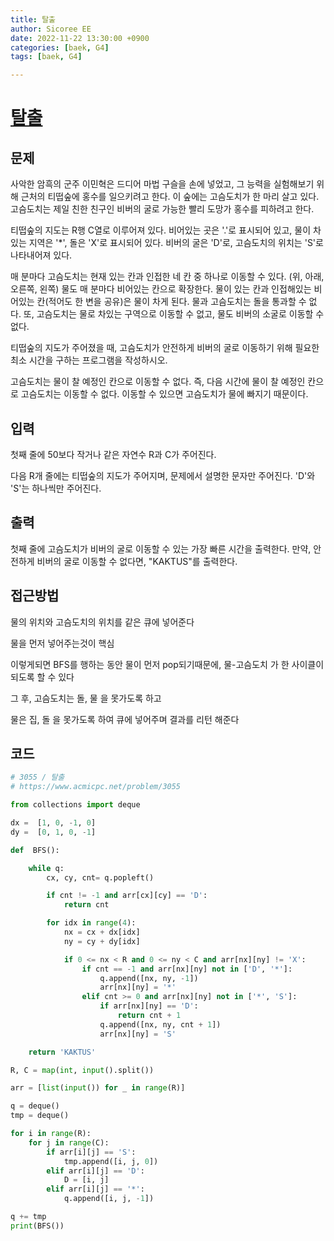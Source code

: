 ```yaml
---
title: 탈출
author: Sicoree EE
date: 2022-11-22 13:30:00 +0900
categories: [baek, G4]
tags: [baek, G4]

---
```


# [탈출](https://www.acmicpc.net/problem/3055)

## 문제

사악한 암흑의 군주 이민혁은 드디어 마법 구슬을 손에 넣었고, 그 능력을 실험해보기 위해 근처의 티떱숲에 홍수를 일으키려고 한다. 이 숲에는 고슴도치가 한 마리 살고 있다. 고슴도치는 제일 친한 친구인 비버의 굴로 가능한 빨리 도망가 홍수를 피하려고 한다.

티떱숲의 지도는 R행 C열로 이루어져 있다. 비어있는 곳은 '.'로 표시되어 있고, 물이 차있는 지역은 '*', 돌은 'X'로 표시되어 있다. 비버의 굴은 'D'로, 고슴도치의 위치는 'S'로 나타내어져 있다.

매 분마다 고슴도치는 현재 있는 칸과 인접한 네 칸 중 하나로 이동할 수 있다. (위, 아래, 오른쪽, 왼쪽) 물도 매 분마다 비어있는 칸으로 확장한다. 물이 있는 칸과 인접해있는 비어있는 칸(적어도 한 변을 공유)은 물이 차게 된다. 물과 고슴도치는 돌을 통과할 수 없다. 또, 고슴도치는 물로 차있는 구역으로 이동할 수 없고, 물도 비버의 소굴로 이동할 수 없다.

티떱숲의 지도가 주어졌을 때, 고슴도치가 안전하게 비버의 굴로 이동하기 위해 필요한 최소 시간을 구하는 프로그램을 작성하시오.

고슴도치는 물이 찰 예정인 칸으로 이동할 수 없다. 즉, 다음 시간에 물이 찰 예정인 칸으로 고슴도치는 이동할 수 없다. 이동할 수 있으면 고슴도치가 물에 빠지기 때문이다. 

## 입력

첫째 줄에 50보다 작거나 같은 자연수 R과 C가 주어진다.

다음 R개 줄에는 티떱숲의 지도가 주어지며, 문제에서 설명한 문자만 주어진다. 'D'와 'S'는 하나씩만 주어진다.

## 출력

첫째 줄에 고슴도치가 비버의 굴로 이동할 수 있는 가장 빠른 시간을 출력한다. 만약, 안전하게 비버의 굴로 이동할 수 없다면, "KAKTUS"를 출력한다.

## 접근방법

물의 위치와 고슴도치의 위치를 같은 큐에 넣어준다

물을 먼저 넣어주는것이 핵심

이렇게되면 BFS를 행하는 동안 물이 먼저 pop되기때문에, 물-고슴도치 가 한 사이클이 되도록 할 수 있다

그 후, 고슴도치는 돌, 물 을 못가도록 하고

물은 집, 돌 을 못가도록 하여 큐에 넣어주며 결과를 리턴 해준다

## 코드

```python
# 3055 / 탈출
# https://www.acmicpc.net/problem/3055

from collections import deque

dx =  [1, 0, -1, 0]
dy =  [0, 1, 0, -1]

def  BFS():

    while q:
        cx, cy, cnt= q.popleft()

        if cnt != -1 and arr[cx][cy] == 'D':
            return cnt

        for idx in range(4):
            nx = cx + dx[idx]
            ny = cy + dy[idx]

            if 0 <= nx < R and 0 <= ny < C and arr[nx][ny] != 'X':
                if cnt == -1 and arr[nx][ny] not in ['D', '*']:
                    q.append([nx, ny, -1])
                    arr[nx][ny] = '*'
                elif cnt >= 0 and arr[nx][ny] not in ['*', 'S']:
                    if arr[nx][ny] == 'D':
                        return cnt + 1
                    q.append([nx, ny, cnt + 1])
                    arr[nx][ny] = 'S'

    return 'KAKTUS'

R, C = map(int, input().split())

arr = [list(input()) for _ in range(R)]

q = deque()
tmp = deque()

for i in range(R):
    for j in range(C):
        if arr[i][j] == 'S':
            tmp.append([i, j, 0])
        elif arr[i][j] == 'D':
            D = [i, j]
        elif arr[i][j] == '*':
            q.append([i, j, -1])

q += tmp
print(BFS())
```
